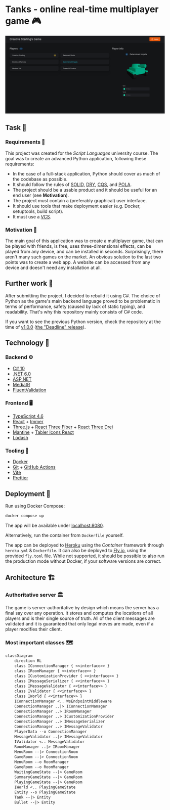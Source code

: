# Tanks - online real-time multiplayer game 🎮
<img src="./docs/screenshot.png" alt="">

## Task 🏫
### Requirements 📝
This project was created for the *Script Languages* university course. The goal was to create an advanced Python application, following these requirements:
- In the case of a full-stack application, Python should cover as much of the codebase as possible.
- It should follow the rules of [SOLID](https://en.wikipedia.org/wiki/SOLID), [DRY](https://en.wikipedia.org/wiki/Don%27t_repeat_yourself), [CQS](https://en.wikipedia.org/wiki/Command%E2%80%93query_separation), and [POLA](https://en.wikipedia.org/wiki/Principle_of_least_astonishment).
- The project should be a usable product and it should be useful for an end user (see **Motivation**).
- The project must contain a (preferably graphical) user interface.
- It should use tools that make deployment easier (e.g. Docker, setuptools, build script).
- It must use a [VCS](https://en.wikipedia.org/wiki/Version_control).

### Motivation 💪
The main goal of this application was to create a multiplayer game, that can be played with friends, is free, uses three-dimensional effects, can be played from any device, and can be installed in seconds. Surprisingly, there aren't many such games on the market. An obvious solution to the last two points was to create a web app. A website can be accessed from any device and doesn't need any installation at all.

## Further work 🚀
After submitting the project, I decided to rebuild it using C#. The choice of Python as the game's main backend language proved to be problematic in terms of performance, safety (caused by lack of static typing), and readability. That's why this repository mainly consists of C# code.

If you want to see the previous Python version, check the repository at the time of [v1.0.0](https://github.com/tchojnacki/scripting-tanks/tree/v1.0.0) ([the "Deadline" release](https://github.com/tchojnacki/scripting-tanks/releases/tag/v1.0.0)).

## Technology 🔧
### Backend ⚙️
- [C# 10](https://learn.microsoft.com/en-us/dotnet/csharp/)
- [.NET 6.0](https://dotnet.microsoft.com/en-us/)
- [ASP.NET](https://dotnet.microsoft.com/en-us/apps/aspnet)
- [MediatR](https://github.com/jbogard/MediatR)
- [FluentValidation](https://docs.fluentvalidation.net/en/latest/)

### Frontend 🖥️
- [TypeScript 4.6](https://www.typescriptlang.org/)
- [React](https://reactjs.org/) + [Immer](https://github.com/immerjs/immer)
- [Three.js](https://threejs.org/) + [React Three Fiber](https://github.com/pmndrs/react-three-fiber) + [React Three Drei](https://github.com/pmndrs/drei)
- [Mantine](https://mantine.dev/) + [Tabler Icons React](https://www.npmjs.com/package/tabler-icons-react)
- [Lodash](https://lodash.com/)

### Tooling 🧰
- [Docker](https://www.docker.com/)
- [Git](https://git-scm.com/) + [GitHub Actions](https://github.com/features/actions)
- [Vite](https://vitejs.dev/)
- [Prettier](https://prettier.io/)

## Deployment 🚀
Run using Docker Compose:
```bash
docker compose up
```
The app will be available under [localhost:8080](http://localhost:8080/).

Alternatively, run the container from `Dockerfile` yourself.

The app can be deployed to [Heroku](https://www.heroku.com/home) using the *Container* framework through `heroku.yml` & `Dockerfile`. It can also be deployed to [Fly.io](https://fly.io), using the provided `fly.toml` file. While not supported, it should be possible to also run the production mode without Docker, if your software versions are correct.

## Architecture 🏗
### Authoritative server 🏛️
The game is server-authoritative by design which means the server has a final say over any operation. It stores and computes the locations of all players and is their single source of truth. All of the client messages are validated and it is guaranteed that only legal moves are made, even if a player modifies their client.

### Most important classes 🗺️
```mermaid
classDiagram
    direction RL
    class IConnectionManager { <<interface>> }
    class IRoomManager { <<interface>> }
    class ICustomizationProvider { <<interface>> }
    class IMessageSerializer { <<interface>> }
    class IMessageValidator { <<interface>> }
    class IValidator { <<interface>> }
    class IWorld { <<interface>> }
    IConnectionManager <.. WsEndpointMiddleware
    ConnectionManager ..|> IConnectionManager
    ConnectionManager ..> IRoomManager
    ConnectionManager ..> ICustomizationProvider
    ConnectionManager ..> IMessageSerializer
    ConnectionManager ..> IMessageValidator
    PlayerData --o ConnectionManager
    MessageValidator ..|> IMessageValidator
    IValidator <.. MessageValidator
    RoomManager ..|> IRoomManager
    MenuRoom --|> ConnectionRoom
    GameRoom --|> ConnectionRoom
    MenuRoom --o RoomManager
    GameRoom --o RoomManager
    WaitingGameState --|> GameRoom
    SummaryGameState --|> GameRoom
    PlayingGameState --|> GameRoom
    IWorld <.. PlayingGameState
    Entity --o PlayingGameState
    Tank --|> Entity
    Bullet --|> Entity
```
